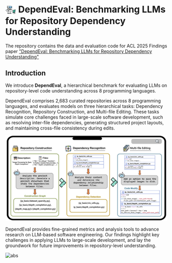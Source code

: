 # <h1><img src="https://github.com/ink7-sudo/DependEval/blob/finalversion/assets/logo.png?raw=true" width="32" style="vertical-align:middle; margin-right:8px;">DependEval: Benchmarking LLMs for Repository Dependency Understanding</h1>

The repository contains the data and evaluation code for ACL 2025 Findings paper ["DependEval: Benchmarking LLMs for Repository Dependency Understanding"](https://arxiv.org/pdf/2503.06689)

## Introduction

We introduce **DependEval**, a hierarchical benchmark for evaluating LLMs on repository-level code understanding across 8 programming languages. 

DependEval comprises 2,683 curated repositories across 8 programming languages, and evaluates models on three hierarchical tasks: Dependency Recognition, Repository Construction, and Multi-file Editing. These tasks simulate core challenges faced in large-scale software development, such as resolving inter-file dependencies, generating structured project layouts, and maintaining cross-file consistency during edits.


<img width="1432" alt="abs" src="https://github.com/ink7-sudo/DependEval/blob/finalversion/assets/taskcase.png?raw=true">


DependEval provides fine-grained metrics and analysis tools to advance research on LLM-based software engineering. Our findings highlight key challenges in applying LLMs to large-scale development, and lay the groundwork for future improvements in repository-level understanding.

<img width="1432" alt="abs" src="https://github.com/ink7-sudo/DependEval/blob/finalversion/assets/radar.png?raw=true">



